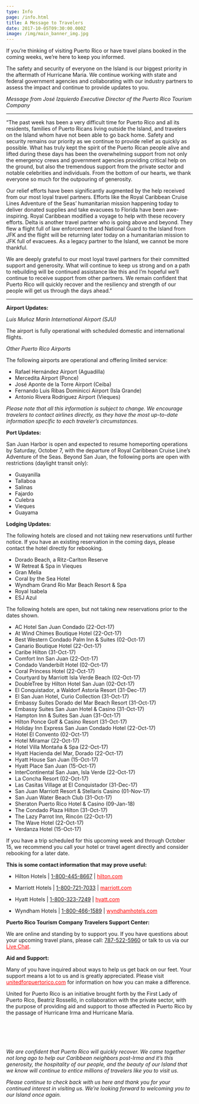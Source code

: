 ```yaml
---
type: Info
page: /info.html
title: A Message to Travelers
date: 2017-10-05T09:30:00.000Z
image: /img/main_banner_img.jpg
---
```


If you’re thinking of visiting Puerto Rico or have travel plans booked in the coming weeks, we’re here to keep you informed.

The safety and security of everyone on the Island is our biggest priority in the aftermath of Hurricane Maria. We continue working with state and federal government agencies and collaborating with our industry partners to assess the impact and continue to provide updates to you.

*Message from José Izquierdo Executive Director of the Puerto Rico Tourism Company*

* * *

“The past week has been a very difficult time for Puerto Rico and all its residents, families of Puerto Ricans living outside the Island, and travelers on the Island whom have not been able to go back home. Safety and security remains our priority as we continue to provide relief as quickly as possible. What has truly kept the spirit of the Puerto Rican people alive and lifted during these days has been the overwhelming support from not only the emergency crews and government agencies providing critical help on the ground, but also the tremendous support from the private sector and notable celebrities and individuals. From the bottom of our hearts, we thank everyone so much for the outpouring of generosity.

Our relief efforts have been significantly augmented by the help received from our most loyal travel partners. Efforts like the Royal Caribbean Cruise Lines Adventure of the Seas’ humanitarian mission happening today to deliver donated supplies and take evacuees to Florida have been awe-inspiring. Royal Caribbean modified a voyage to help with these recovery efforts. Delta is another travel partner who is going above and beyond. They flew a flight full of law enforcement and National Guard to the Island from JFK and the flight will be returning later today on a humanitarian mission to JFK full of evacuees. As a legacy partner to the Island, we cannot be more thankful.

We are deeply grateful to our most loyal travel partners for their committed support and generosity. What will continue to keep us strong and on a path to rebuilding will be continued assistance like this and I’m hopeful we’ll continue to receive support from other partners. We remain confident that Puerto Rico will quickly recover and the resiliency and strength of our people will get us through the days ahead.”

* * *

**Airport Updates:**

*Luis Muñoz Marín International Airport (SJU)*

The airport is fully operational with scheduled domestic and international flights.

*Other Puerto Rico Airports*

The following airports are operational and offering limited service:

*   Rafael Hernández Airport (Aguadilla)
*   Mercedita Airport (Ponce)
*   José Aponte de la Torre Airport (Ceiba)
*   Fernando Luis Ribas Dominicci Airport (Isla Grande)
*   Antonio Rivera Rodriguez Airport (Vieques)

*Please note that all this information is subject to change. We encourage travelers to contact airlines directly, as they have the most up-to-date information specific to each traveler’s circumstances.*

**Port Updates:**

San Juan Harbor is open and expected to resume homeporting operations by Saturday, October 7, with the departure of Royal Caribbean Cruise Line’s Adventure of the Seas. Beyond San Juan, the following ports are open with restrictions (daylight transit only):

*   Guayanilla
*   Tallaboa
*   Salinas
*   Fajardo
*   Culebra
*   Vieques
*   Guayama

**Lodging Updates:**

The following hotels are closed and not taking new reservations until further notice. If you have an existing reservation in the coming days, please contact the hotel directly for rebooking.

*   Dorado Beach, a Ritz-Carlton Reserve
*   W Retreat & Spa in Vieques
*   Gran Melia
*   Coral by the Sea Hotel
*   Wyndham Grand Rio Mar Beach Resort & Spa
*   Royal Isabela
*   ESJ Azul

The following hotels are open, but not taking new reservations prior to the dates shown.

*   AC Hotel San Juan Condado (22-Oct-17)
*   At Wind Chimes Boutique Hotel (22-Oct-17)
*   Best Western Condado Palm Inn & Suites (02-Oct-17)
*   Canario Boutique Hotel (22-Oct-17)
*   Caribe Hilton (31-Oct-17)
*   Comfort Inn San Juan (22-Oct-17)
*   Condado Vanderbilt Hotel (02-Oct-17)
*   Coral Princess Hotel (22-Oct-17)
*   Courtyard by Marriott Isla Verde Beach (02-Oct-17)
*   DoubleTree by Hilton Hotel San Juan (02-Oct-17)
*   El Conquistador, a Waldorf Astoria Resort (31-Dec-17)
*   El San Juan Hotel, Curio Collection (31-Oct-17)
*   Embassy Suites Dorado del Mar Beach Resort (31-Oct-17)
*   Embassy Suites San Juan Hotel & Casino (31-Oct-17)
*   Hampton Inn & Suites San Juan (31-Oct-17)
*   Hilton Ponce Golf & Casino Resort (31-Oct-17)
*   Holiday Inn Express San Juan Condado Hotel (22-Oct-17)
*   Hotel El Convento (02-Oct-17)
*   Hotel Miramar (22-Oct-17)
*   Hotel Villa Montaña & Spa (22-Oct-17)
*   Hyatt Hacienda del Mar, Dorado (22-Oct-17)
*   Hyatt House San Juan (15-Oct-17)
*   Hyatt Place San Juan (15-Oct-17)
*   InterContinental San Juan, Isla Verde (22-Oct-17)
*   La Concha Resort (02-Oct-17)
*   Las Casitas Village at El Conquistador (31-Dec-17)
*   San Juan Marriott Resort & Stellaris Casino (01-Nov-17)
*   San Juan Water Beach Club (31-Oct-17)
*   Sheraton Puerto Rico Hotel & Casino (09-Jan-18)
*   The Condado Plaza Hilton (31-Oct-17)
*   The Lazy Parrot Inn, Rincón (22-Oct-17)
*   The Wave Hotel (22-Oct-17)
*   Verdanza Hotel (15-Oct-17)

If you have a trip scheduled for this upcoming week and through October 15, we recommend you call your hotel or travel agent directly and consider rebooking for a later date.

**This is some contact information that may prove useful:**

*   Hilton Hotels | [1-800-445-8667][1] | <a target="_blank" style="color: red !important;" href="http://www3.hilton.com/">hilton.com </a>

*   Marriott Hotels | [1-800-721-7033][2] | <a target="_blank" style="color: red !important;" href="https://www.marriott.com">marriott.com</a>

*   Hyatt Hotels | [1-800-323-7249][3] | <a target="_blank" style="color: red !important;" href="https://www.hyatt.com/">hyatt.com</a>

*   Wyndham Hotels | [1-800-466-1589][4] | <a target="_blank" style="color: red !important;" href="https://www.wyndhamhotels.com/">wyndhamhotels.com </a>

**Puerto Rico Tourism Company Travelers Support Center:**

We are online and standing by to support you. If you have questions about your upcoming travel plans, please call: [787-522-5960][5] or talk to us via our <a target="_blank" style="color: red !important;" href="http://messenger.providesupport.com/messenger/eddinc.html">Live Chat</a>.

**Aid and Support:**

Many of you have inquired about ways to help us get back on our feet. Your support means a lot to us and is greatly appreciated. Please visit <a target="_blank" style="color: red !important;" href="http://unitedforpuertorico.com"> unitedforpuertorico.com</a> for information on how you can make a difference.

United for Puerto Rico is an initiative brought forth by the First Lady of Puerto Rico, Beatriz Rosselló, in collaboration with the private sector, with the purpose of providing aid and support to those affected in Puerto Rico by the passage of Hurricane Irma and Hurricane María.

<div style="width: 100%;height: 60px;"></div>

*We are confident that Puerto Rico will quickly recover. We came together not long ago to help our Caribbean neighbors post-Irma and it’s this generosity, the hospitality of our people, and the beauty of our Island that we know will continue to entice millions of travelers like you to visit us.*

*Please continue to check back with us here and thank you for your continued interest in visiting us. We’re looking forward to welcoming you to our Island once again.*

 [1]: tel:+18004458667
 [2]: tel:+18007217033
 [3]: tel:+18003237249
 [4]: tel:+18004661589
 [5]: tel:+17875225960
